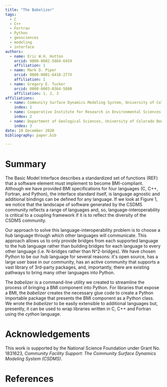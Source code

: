 ```yaml
---
title: "The Babelizer"
tags:
  - C
  - C++
  - Fortran
  - Python
  - geosciences
  - modeling
  - interface
authors:
  - name: Eric W.H. Hutton
    orcid: 0000-0002-5864-6459
    affiliation: 1
  - name: Mark D. Piper
    orcid: 0000-0001-6418-277X
    affiliation: 1
  - name: Gregory E. Tucker
    orcid: 0000-0003-0364-5800
    affiliation: 1, 2, 3
affiliations:
  - name: Community Surface Dynamics Modeling System, University of Colorado Boulder
    index: 1
  - name: Cooperative Institute for Research in Environmental Sciences (CIRES), University of Colorado Boulder
    index: 2
  - name: Department of Geological Sciences, University of Colorado Boulder
    index: 3
date: 18 December 2020
bibliography: paper.bib

---
```


# Summary

The Basic Model Interface describes
a standardized set of functions (REF) that a software element must
implement to become BMI-compliant. Although we have provided BMI
specifications for four languages (C, C++, Fortran, and Python), the
interface standard itself, is language agnostic and additional bindings
can be defined for any language. If we look at Figure 1,
we notice that the landscape of software generated by the CSDMS community
reflects a range of languages and, so, language-interoperability is critical
to a coupling framework if it is to reflect the diversity of the CSDMS community.

Our approach to solve this language-interoperability problem is to
choose a *hub* language through which other languages will communicate.
This approach allows us to only provide bridges from each supported language
to the hub language rather than building bridges for each language to every
other language (i.e. N-bridges rather than N^2-bridges). We have chosen Python
to be our hub language for several reasons: it's open source, has a large user
base in our community, has an active community that supports a vast library
of 3rd-party packages, and, importantly, there are existing pathways to bring 
many other languages into Python.

The *babelizer* is a command-line utility we created to streamline the
process of bringing a BMI component into Python. For libraries that expose a
BMI, the *babelizer* creates the necessary glue code to create a Python
importable package that presents the BMI component as a Python class. We
wrote the *babelizer* to be easily extensible to additional languages but,
presently, it can be used to wrap libraries written in C, C++ and Fortran
using the *cython* language.


# Acknowledgements

This work is supported by the National Science Foundation
under Grant No. 1831623, *Community Facility Support: The
Community Surface Dynamics Modeling System (CSDMS)*.

# References


